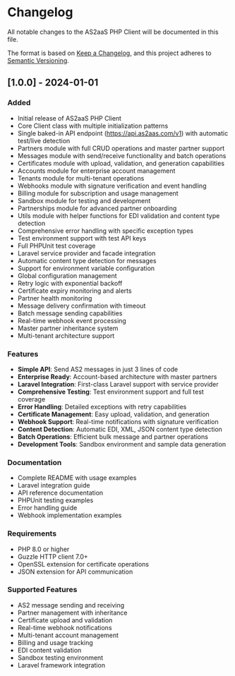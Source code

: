 # Changelog

All notable changes to the AS2aaS PHP Client will be documented in this file.

The format is based on [Keep a Changelog](https://keepachangelog.com/en/1.0.0/),
and this project adheres to [Semantic Versioning](https://semver.org/spec/v2.0.0.html).

## [1.0.0] - 2024-01-01

### Added
- Initial release of AS2aaS PHP Client
- Core Client class with multiple initialization patterns
- Single baked-in API endpoint (https://api.as2aas.com/v1) with automatic test/live detection
- Partners module with full CRUD operations and master partner support
- Messages module with send/receive functionality and batch operations
- Certificates module with upload, validation, and generation capabilities
- Accounts module for enterprise account management
- Tenants module for multi-tenant operations
- Webhooks module with signature verification and event handling
- Billing module for subscription and usage management
- Sandbox module for testing and development
- Partnerships module for advanced partner onboarding
- Utils module with helper functions for EDI validation and content type detection
- Comprehensive error handling with specific exception types
- Test environment support with test API keys
- Full PHPUnit test coverage
- Laravel service provider and facade integration
- Automatic content type detection for messages
- Support for environment variable configuration
- Global configuration management
- Retry logic with exponential backoff
- Certificate expiry monitoring and alerts
- Partner health monitoring
- Message delivery confirmation with timeout
- Batch message sending capabilities
- Real-time webhook event processing
- Master partner inheritance system
- Multi-tenant architecture support

### Features
- **Simple API**: Send AS2 messages in just 3 lines of code
- **Enterprise Ready**: Account-based architecture with master partners
- **Laravel Integration**: First-class Laravel support with service provider
- **Comprehensive Testing**: Test environment support and full test coverage
- **Error Handling**: Detailed exceptions with retry capabilities
- **Certificate Management**: Easy upload, validation, and generation
- **Webhook Support**: Real-time notifications with signature verification
- **Content Detection**: Automatic EDI, XML, JSON content type detection
- **Batch Operations**: Efficient bulk message and partner operations
- **Development Tools**: Sandbox environment and sample data generation

### Documentation
- Complete README with usage examples
- Laravel integration guide
- API reference documentation
- PHPUnit testing examples
- Error handling guide
- Webhook implementation examples

### Requirements
- PHP 8.0 or higher
- Guzzle HTTP client 7.0+
- OpenSSL extension for certificate operations
- JSON extension for API communication

### Supported Features
- AS2 message sending and receiving
- Partner management with inheritance
- Certificate upload and validation
- Real-time webhook notifications
- Multi-tenant account management
- Billing and usage tracking
- EDI content validation
- Sandbox testing environment
- Laravel framework integration

